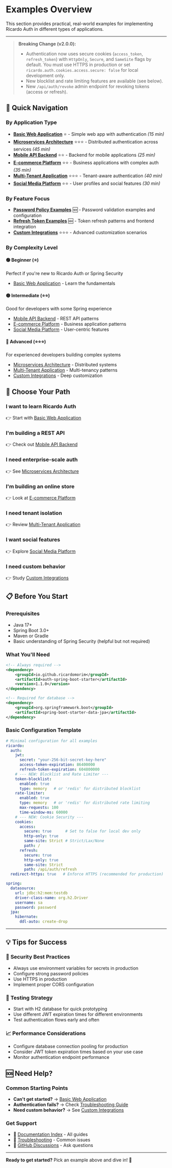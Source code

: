 # Examples Overview

This section provides practical, real-world examples for implementing Ricardo Auth in different types of applications.

---

> **Breaking Change (v2.0.0):**
> - Authentication now uses secure cookies (`access_token`, `refresh_token`) with `HttpOnly`, `Secure`, and `SameSite` flags by default. You must use HTTPS in production or set `ricardo.auth.cookies.access.secure: false` for local development only.
> - New blocklist and rate limiting features are available (see below).
> - New `/api/auth/revoke` admin endpoint for revoking tokens (access or refresh).

## 🚀 Quick Navigation

### By Application Type
- **[Basic Web Application](basic-web-app.md)** ⭐ - Simple web app with authentication *(15 min)*
- **[Microservices Architecture](microservices.md)** ⭐⭐⭐ - Distributed authentication across services *(45 min)*
- **[Mobile API Backend](mobile-api.md)** ⭐⭐ - Backend for mobile applications *(25 min)*
- **[E-commerce Platform](ecommerce.md)** ⭐⭐ - Business applications with complex auth *(35 min)*
- **[Multi-Tenant Application](multi-tenant.md)** ⭐⭐⭐ - Tenant-aware authentication *(40 min)*
- **[Social Media Platform](social-media.md)** ⭐⭐ - User profiles and social features *(30 min)*

### By Feature Focus
- **[Password Policy Examples](password-policy.md)** 🆕 - Password validation examples and configuration
- **[Refresh Token Examples](refresh-token.md)** 🆕 - Token refresh patterns and frontend integration
- **[Custom Integrations](custom-integrations.md)** ⭐⭐⭐ - Advanced customization scenarios

### By Complexity Level

#### 🟢 **Beginner** (⭐)
Perfect if you're new to Ricardo Auth or Spring Security
- [Basic Web Application](basic-web-app.md) - Learn the fundamentals

#### 🟡 **Intermediate** (⭐⭐)
Good for developers with some Spring experience
- [Mobile API Backend](mobile-api.md) - REST API patterns
- [E-commerce Platform](ecommerce.md) - Business application patterns
- [Social Media Platform](social-media.md) - User-centric features

#### 🔴 **Advanced** (⭐⭐⭐)
For experienced developers building complex systems
- [Microservices Architecture](microservices.md) - Distributed systems
- [Multi-Tenant Application](multi-tenant.md) - Multi-tenancy patterns
- [Custom Integrations](custom-integrations.md) - Deep customization

## 🎯 Choose Your Path

### **I want to learn Ricardo Auth**
👉 Start with [Basic Web Application](basic-web-app.md)

### **I'm building a REST API**
👉 Check out [Mobile API Backend](mobile-api.md)

### **I need enterprise-scale auth**
👉 See [Microservices Architecture](microservices.md)

### **I'm building an online store**
👉 Look at [E-commerce Platform](ecommerce.md)

### **I need tenant isolation**
👉 Review [Multi-Tenant Application](multi-tenant.md)

### **I want social features**
👉 Explore [Social Media Platform](social-media.md)

### **I need custom behavior**
👉 Study [Custom Integrations](custom-integrations.md)

## 📋 Before You Start

### Prerequisites
- Java 17+
- Spring Boot 3.0+
- Maven or Gradle
- Basic understanding of Spring Security (helpful but not required)

### What You'll Need
```xml
<!-- Always required -->
<dependency>
    <groupId>io.github.ricardomorim</groupId>
    <artifactId>auth-spring-boot-starter</artifactId>
    <version>1.1.0</version>
</dependency>

<!-- Required for database -->
<dependency>
    <groupId>org.springframework.boot</groupId>
    <artifactId>spring-boot-starter-data-jpa</artifactId>
</dependency>
```

### Basic Configuration Template
```yaml
# Minimal configuration for all examples
ricardo:
  auth:
    jwt:
      secret: "your-256-bit-secret-key-here"
      access-token-expiration: 86400000
      refresh-token-expiration: 604800000
    # --- NEW: Blocklist and Rate Limiter ---
    token-blocklist:
      enabled: true
      type: memory   # or 'redis' for distributed blocklist
    rate-limiter:
      enabled: true
      type: memory   # or 'redis' for distributed rate limiting
      max-requests: 100
      time-window-ms: 60000
    # --- NEW: Cookie Security ---
    cookies:
      access:
        secure: true      # Set to false for local dev only
        http-only: true
        same-site: Strict # Strict/Lax/None
        path: /
      refresh:
        secure: true
        http-only: true
        same-site: Strict
        path: /api/auth/refresh
  redirect-https: true   # Enforce HTTPS (recommended for production)

spring:
  datasource:
    url: jdbc:h2:mem:testdb
    driver-class-name: org.h2.Driver
    username: sa
    password: password
  jpa:
    hibernate:
      ddl-auto: create-drop
```

---

## 💡 Tips for Success

### 🔑 **Security Best Practices**
- Always use environment variables for secrets in production
- Configure strong password policies
- Use HTTPS in production
- Implement proper CORS configuration

### 🧪 **Testing Strategy**
- Start with H2 database for quick prototyping
- Use different JWT expiration times for different environments
- Test authentication flows early and often

### 📈 **Performance Considerations**
- Configure database connection pooling for production
- Consider JWT token expiration times based on your use case
- Monitor authentication endpoint performance

## 🆘 Need Help?

### Common Starting Points
- **Can't get started?** → [Basic Web Application](basic-web-app.md)
- **Authentication fails?** → Check [Troubleshooting Guide](../troubleshooting/index.md)
- **Need custom behavior?** → See [Custom Integrations](custom-integrations.md)

### Get Support
- 📖 [Documentation Index](../index.md) - All guides
- 🐛 [Troubleshooting](../troubleshooting/index.md) - Common issues
- 💬 [GitHub Discussions](https://github.com/RicardoMorim/Auth-Provider/discussions) - Ask questions

---

**Ready to get started?** Pick an example above and dive in! 🚀
